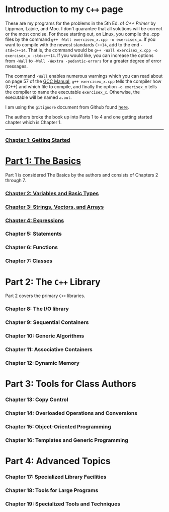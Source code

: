 # Introduction to my `C++` page

These are my programs for the problems in the 5th Ed. of *C++ Primer* by
Lippman, Lajoie, and Moo.
I don't guarantee that all solutions will be correct or the most concise.
For those starting out, on Linux, you compile the .cpp files by the command
`g++ -Wall exercisex_x.cpp -o exercisex_x`.
If you want to compile with the newest standards `C++14`, add to the end
`-std=c++14`.
That is, the command would be
`g++ -Wall exercisex_x.cpp -o exercisex_x -std=c++14`.
If you would like, you can increase the options from `-Wall` to
`-Wall -Wextra -pedantic-errors` for a greater degree of error messages.

The command `-Wall` enables numerous warnings which you can read about on page
57 of the [GCC Manual](https://gcc.gnu.org/onlinedocs/gcc-5.1.0/gcc.pdf),
`g++ exercisex_x.cpp` tells the compiler how (C++) and which file
to compile, and finally the option `-o exerisex_x` tells the compiler to name
the executable `exercisex_x`.
Otherwise, the executable will be named `a.out`.

I am using the `gitignore` document from Github found
[here](https://github.com/github/gitignore/blob/master/C%2B%2B.gitignore).

The authors broke the book up into Parts 1 to 4 and one getting started
chapter which is Chapter 1.

----

### [Chapter 1: Getting Started](https://github.com/dwsmith1983/Cpp-Primer-5th-Edition/tree/master/Chapter1)

# [Part 1: The Basics](https://github.com/dwsmith1983/Cpp-Primer-5th-Edition/tree/master/Part1)
Part 1 is considered The Basics by the authors and consists of Chapters 2
through 7.

### [Chapter 2: Variables and Basic Types](https://github.com/dwsmith1983/Cpp-Primer-5th-Edition/tree/master/Part1/Chapter2)
### [Chapter 3: Strings, Vectors, and Arrays](https://github.com/dwsmith1983/Cpp-Primer-5th-Edition/tree/master/Part1/Chapter3)
### [Chapter 4: Expressions](https://github.com/dwsmith1983/Cpp-Primer-5th-Edition/tree/master/Part1/Chapter4)
### Chapter 5: Statements
### Chapter 6: Functions
### Chapter 7: Classes

# Part 2: The `C++` Library
Part 2 covers the primary `C++` libraries.

### Chapter 8: The I/O library
### Chapter 9: Sequential Containers
### Chapter 10: Generic Algorithms
### Chapter 11: Associative Containers
### Chapter 12: Dynamic Memory

# Part 3: Tools for Class Authors

### Chapter 13: Copy Control
### Chapter 14: Overloaded Operations and Conversions
### Chapter 15: Object-Oriented Programming
### Chapter 16: Templates and Generic Programming

# Part 4: Advanced Topics

### Chapter 17: Specialized Library Facilities
### Chapter 18: Tools for Large Programs
### Chapter 19: Specialized Tools and Techniques
